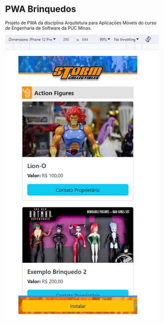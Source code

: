 # PWA Brinquedos
Projeto de PWA da disciplina Arquitetura para Aplicações Móveis do curso de Engenharia de Software da PUC Minas.

![screenshot](docs/screenshot.png)
